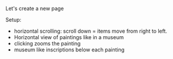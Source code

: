 Let's create a new page

Setup:
- horizontal scrolling: scroll down = items move from right to left.
- Horizontal view of paintings like in a museum
- clicking zooms the painting
- museum like inscriptions below each painting